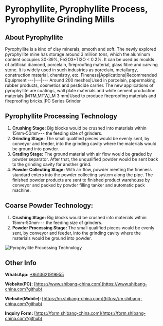 # Pyrophyllite, Pyrophyllite Process, Pyrophyllite Grinding Mills
## About Pyrophyllite
Pyrophyllite is a kind of clay minerals, smooth and soft. The newly explored pyrophyllite mine has storage around 3 million tons, which the aluminum content occupies 30-39%, Fe2O3+TI2O < 0.2%. It can be used as moulds of artificial diamond, porcelain, fireproofing material, glass fibre and carving stone. It is widely used in such industries as porcelain, metallurgy, construction material, chemistry, etc.
Fineness|Applications|Recommended Equipment
---|---|---
Around 200 meshes|Used in porcelain, papermaking, rubber products, cosmetics and pesticide carrier. The new applications of pyrophyllite are coatings, wall plate materials and white cement production materials.|MTM,MTW,LM
3 mm|Used to produce fireproofing materials and fireproofing bricks.|PC Series Grinder
## Pyrophyllite Processing Technology
1.  **Crushing Stage:** Big blocks would be crushed into materials within 15mm-50mm--- the feeding size of grinders.
2.  **Grinding Stage:** The small qualified pieces would be evenly sent, by conveyor and feeder, into the grinding cavity where the materials would be ground into powder.
3. **Grading Stage:** The ground material with air flow would be graded by powder separator. After that, the unqualified powder would be sent back to the grinding cavity for another grind.
4. **Powder Collecting Stage:** With air flow, powder meeting the fineness standard enters into the powder collecting system along the pipe. The finished powder products are sent to finished product warehouse by conveyor and packed by powder filling tanker and automatic pack machine.
## Coarse Powder Technology:
1. **Crushing Stage:** Big blocks would be crushed into materials within 15mm-50mm--- the feeding size of grinders.
2. **Powder Processing Stage:** The small qualified pieces would be evenly sent, by conveyor and feeder, into the grinding cavity where the materials would be ground into powder.

![Pyrophyllite Processing Technology](https://static.sbmchina.com/images/business/mill/mtw-liuchengtu.jpg)

## Other Info
**WhatsApp:**  [+8613621919955](https://whatsapp.shibangsoft.com/WhatsApp.php)

**Website(PC):** [https://www.shibang-china.com](https://www.shibang-china.com?github)

**Website(Mobile):** [https://m.shibang-china.com](https://m.shibang-china.com?github)

**Inquiry Form:** [https://form.shibang-china.com](https://form.shibang-china.com?github)
